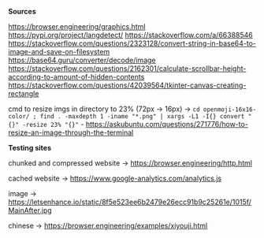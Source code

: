 **Sources**

https://browser.engineering/graphics.html
https://pypi.org/project/langdetect/
https://stackoverflow.com/a/66388546
https://stackoverflow.com/questions/2323128/convert-string-in-base64-to-image-and-save-on-filesystem
https://base64.guru/converter/decode/image
https://stackoverflow.com/questions/2162301/calculate-scrollbar-height-according-to-amount-of-hidden-contents
https://stackoverflow.com/questions/42039564/tkinter-canvas-creating-rectangle


cmd to resize imgs in directory to 23% (72px -> 16px) -> 
```cd openmoji-16x16-color/ ; find . -maxdepth 1 -iname "*.png" | xargs -L1 -I{} convert "{}" -resize 23% "{}"``` - https://askubuntu.com/questions/271776/how-to-resize-an-image-through-the-terminal

**Testing sites**

chunked and compressed website -> https://browser.engineering/http.html

cached website -> https://www.google-analytics.com/analytics.js 

image -> https://letsenhance.io/static/8f5e523ee6b2479e26ecc91b9c25261e/1015f/MainAfter.jpg

chinese -> https://browser.engineering/examples/xiyouji.html